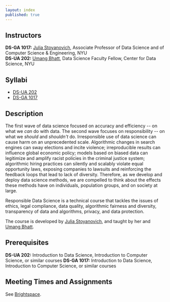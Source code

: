 ```yaml
---
layout: index
published: true
---
```


## Instructors

**DS-GA 1017:** [Julia Stoyanovich](https://r-ai.co/people/julia/), Associate Professor of Data Science and of Computer Science & Engineering, NYU<br>
**DS-UA 202:** [Umang Bhatt](https://umangsbhatt.github.io/), Data Science Faculty Fellow, Center for Data Science, NYU<br>

## Syllabi

* [DS-UA 202](assets/syllabus_DS_UA_202_Spring2024.pdf)
* [DS-GA 1017](assets/Syllabus_DS-GA1017_Spring2024.pdf)

## Description

The first wave of data science focused on accuracy and efficiency -- on what we _can_ do with data. The second wave focuses on responsibility -- on what we _should_ and _shouldn't_ do. Irresponsible use of data science can cause harm on an unprecedented scale. Algorithmic changes in search engines can sway elections and incite violence; irreproducible results can influence global economic policy; models based on biased data can legitimize and amplify racist policies in the criminal justice system; algorithmic hiring practices can silently and scalably violate equal opportunity laws, exposing companies to lawsuits and reinforcing the feedback loops that lead to lack of diversity. Therefore, as we develop and deploy data science methods, we are compelled to think about the effects these methods have on individuals, population groups, and on society at large.

Responsible Data Science is a technical course that tackles the issues of ethics, legal compliance, data quality, algorithmic fairness and diversity, transparency of data and algorithms, privacy, and data protection.

The course is developed by [Julia Stoyanovich](https://r-ai.co/people/julia/), and taught by her and [Umang Bhatt](https://umangsbhatt.github.io/).

## Prerequisites

**DS-UA 202:** Introduction to Data Science, Introduction to Computer Science, or similar courses
**DS-GA 1017:** Introduction to Data Science, Introduction to Computer Science, or similar courses

## Meeting Times and Assignments

See [Brightspace](https://brightspace.nyu.edu).
